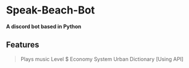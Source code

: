 # Speak-Beach-Bot
**A  discord bot based in Python**

## Features
> Plays music
Level $ Economy System
> Urban Dictionary [Using API]
